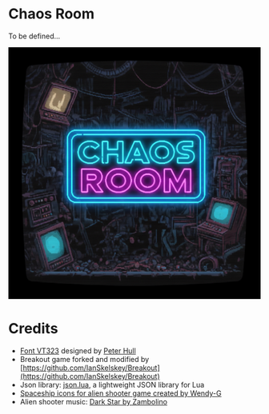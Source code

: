 # Chaos Room
To be defined...

![Chaos Room Splash](assets/screen.jpg)



# Credits
- [Font VT323](https://fonts.google.com/specimen/VT323/) designed by [Peter Hull](https://fonts.google.com/?query=Peter%20Hull)
- Breakout game forked and modified by [https://github.com/IanSkelskey/Breakout](https://github.com/IanSkelskey/Breakout)
- Json library: [json.lua](https://github.com/rxi/json.lua), a lightweight JSON library for Lua 
- [Spaceship icons for alien shooter game created by Wendy-G](https://www.flaticon.com/free-icons/spaceship) 
- Alien shooter music: [Dark Star by Zambolino](https://www.free-stock-music.com/zambolino-dark-star.html)
